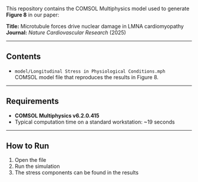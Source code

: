 This repository contains the COMSOL Multiphysics model used to generate **Figure 8** in our paper:

**Title:** Microtubule forces drive nuclear damage in LMNA cardiomyopathy 
**Journal:** *Nature Cardiovascular Research* (2025)  


---

## Contents
- `model/Longitudinal Stress in Physiological Conditions.mph`  
  COMSOL model file that reproduces the results in Figure 8.  

---

## Requirements
- **COMSOL Multiphysics v6.2.0.415**  
- Typical computation time on a standard workstation: ~19 seconds  

---

## How to Run
1. Open the file  
2. Run the simulation
3. The stress components can be found in the results
